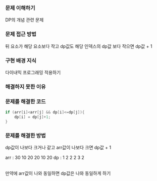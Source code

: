 ### 문제 이해하기
DP의 개념 관련 문제

### 문제 접근 방법
뒤 요소가 해당 요소보다 작고 dp값도 해당 인덱스의 dp값 보다 작으면 dp값 + 1 

### 구현 배경 지식
다이내믹 프로그래밍 적용하기

### 해결하지 못한 이유

### 문제를 해결한 코드
```java
if (arr[i]<arr[j] && dp[i]<=dp[j]){
    dp[i] = dp[j]+1;
}
```

### 문제를 해결한 방법
dp값이 나보다 크거나 같고 arr값이 나보다 크면 dp값 + 1

arr : 30 10 20 20 10 20 
dp  :  1  2  2  2  3  2

<br>
만약에 arr값이 나와 동일하면 dp값은 나와 동일하게 하기

